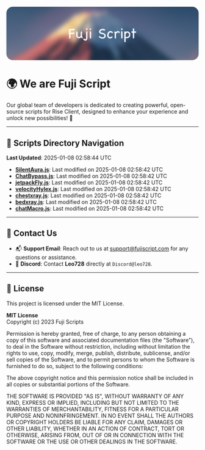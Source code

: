 ![Banner](.github/b.webp)

# 🌍 **We are Fuji Script**

Our global team of developers is dedicated to creating powerful, open-source scripts for Rise Client, designed to enhance your experience and unlock new possibilities! 🌟

---
<!-- SCRIPTS_NAVIGATION_START -->
## 📂 **Scripts Directory Navigation**

**Last Updated**: 2025-01-08 02:58:44 UTC

- **[SilentAura.js](scripts/SilentAura.js)**: Last modified on 2025-01-08 02:58:42 UTC
- **[ChatBypass.js](scripts/ChatBypass.js)**: Last modified on 2025-01-08 02:58:42 UTC
- **[jetpackFly.js](scripts/jetpackFly.js)**: Last modified on 2025-01-08 02:58:42 UTC
- **[velocityHylex.js](scripts/velocityHylex.js)**: Last modified on 2025-01-08 02:58:42 UTC
- **[chestxray.js](scripts/chestxray.js)**: Last modified on 2025-01-08 02:58:42 UTC
- **[bedxray.js](scripts/bedxray.js)**: Last modified on 2025-01-08 02:58:42 UTC
- **[chatMacro.js](scripts/chatMacro.js)**: Last modified on 2025-01-08 02:58:42 UTC

<!-- SCRIPTS_NAVIGATION_END -->

---

## 💬 **Contact Us**  
- 📬 **Support Email**: Reach out to us at [support@fujiscript.com](mailto:support@fujiscript.com) for any questions or assistance.  
- 💬 **Discord**: Contact **Leo728** directly at `Discord@leo728`.

---

## 📜 **License**

This project is licensed under the MIT License.  

**MIT License**  
Copyright (c) 2023 Fuji Scripts  

Permission is hereby granted, free of charge, to any person obtaining a copy of this software and associated documentation files (the "Software"), to deal in the Software without restriction, including without limitation the rights to use, copy, modify, merge, publish, distribute, sublicense, and/or sell copies of the Software, and to permit persons to whom the Software is furnished to do so, subject to the following conditions:  

The above copyright notice and this permission notice shall be included in all copies or substantial portions of the Software.  

THE SOFTWARE IS PROVIDED "AS IS", WITHOUT WARRANTY OF ANY KIND, EXPRESS OR IMPLIED, INCLUDING BUT NOT LIMITED TO THE WARRANTIES OF MERCHANTABILITY, FITNESS FOR A PARTICULAR PURPOSE AND NONINFRINGEMENT. IN NO EVENT SHALL THE AUTHORS OR COPYRIGHT HOLDERS BE LIABLE FOR ANY CLAIM, DAMAGES OR OTHER LIABILITY, WHETHER IN AN ACTION OF CONTRACT, TORT OR OTHERWISE, ARISING FROM, OUT OF OR IN CONNECTION WITH THE SOFTWARE OR THE USE OR OTHER DEALINGS IN THE SOFTWARE.  
